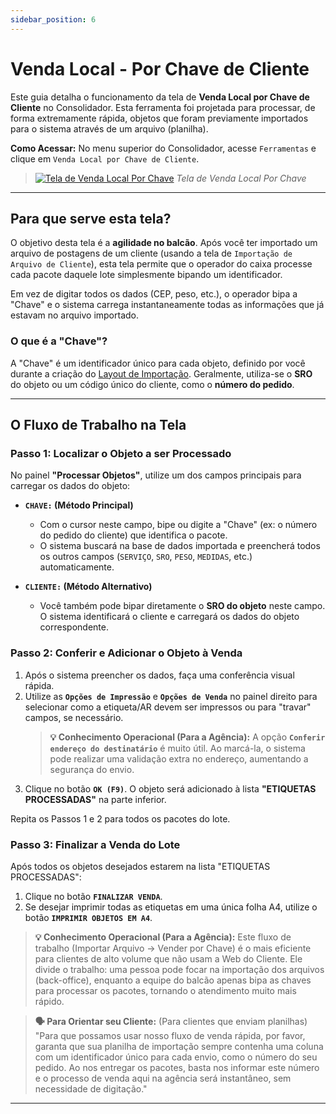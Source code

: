 ```yaml
---
sidebar_position: 6
---
```


# Venda Local - Por Chave de Cliente

Este guia detalha o funcionamento da tela de **Venda Local por Chave de Cliente** no Consolidador. Esta ferramenta foi projetada para processar, de forma extremamente rápida, objetos que foram previamente importados para o sistema através de um arquivo (planilha).

**Como Acessar:** No menu superior do Consolidador, acesse `Ferramentas` e clique em `Venda Local por Chave de Cliente`.

> [![Tela de Venda Local Por Chave](/img/ferramentas/venda-local-porchave.png)](/img/ferramentas/venda-local-porchave.png)
> *Tela de Venda Local Por Chave*

---

## Para que serve esta tela?

O objetivo desta tela é a **agilidade no balcão**. Após você ter importado um arquivo de postagens de um cliente (usando a tela de `Importação de Arquivo de Cliente`), esta tela permite que o operador do caixa processe cada pacote daquele lote simplesmente bipando um identificador.

Em vez de digitar todos os dados (CEP, peso, etc.), o operador bipa a "Chave" e o sistema carrega instantaneamente todas as informações que já estavam no arquivo importado.

### O que é a "Chave"?
A "Chave" é um identificador único para cada objeto, definido por você durante a criação do [Layout de Importação](LINK_PARA_GUIA_DE_LAYOUT). Geralmente, utiliza-se o **SRO** do objeto ou um código único do cliente, como o **número do pedido**.

---

## O Fluxo de Trabalho na Tela

### Passo 1: Localizar o Objeto a ser Processado

No painel **"Processar Objetos"**, utilize um dos campos principais para carregar os dados do objeto:

* **`CHAVE:` (Método Principal)**
    * Com o cursor neste campo, bipe ou digite a "Chave" (ex: o número do pedido do cliente) que identifica o pacote.
    * O sistema buscará na base de dados importada e preencherá todos os outros campos (`SERVIÇO`, `SRO`, `PESO`, `MEDIDAS`, etc.) automaticamente.

* **`CLIENTE:` (Método Alternativo)**
    * Você também pode bipar diretamente o **SRO do objeto** neste campo. O sistema identificará o cliente e carregará os dados do objeto correspondente.

### Passo 2: Conferir e Adicionar o Objeto à Venda

1.  Após o sistema preencher os dados, faça uma conferência visual rápida.
2.  Utilize as **`Opções de Impressão`** e **`Opções de Venda`** no painel direito para selecionar como a etiqueta/AR devem ser impressos ou para "travar" campos, se necessário.
    > **💡 Conhecimento Operacional (Para a Agência):** A opção **`Conferir endereço do destinatário`** é muito útil. Ao marcá-la, o sistema pode realizar uma validação extra no endereço, aumentando a segurança do envio.
3.  Clique no botão **`OK (F9)`**. O objeto será adicionado à lista **"ETIQUETAS PROCESSADAS"** na parte inferior.

Repita os Passos 1 e 2 para todos os pacotes do lote.

### Passo 3: Finalizar a Venda do Lote

Após todos os objetos desejados estarem na lista "ETIQUETAS PROCESSADAS":

1.  Clique no botão **`FINALIZAR VENDA`**.
2.  Se desejar imprimir todas as etiquetas em uma única folha A4, utilize o botão **`IMPRIMIR OBJETOS EM A4`**.

> **💡 Conhecimento Operacional (Para a Agência):** Este fluxo de trabalho (Importar Arquivo -> Vender por Chave) é o mais eficiente para clientes de alto volume que não usam a Web do Cliente. Ele divide o trabalho: uma pessoa pode focar na importação dos arquivos (back-office), enquanto a equipe do balcão apenas bipa as chaves para processar os pacotes, tornando o atendimento muito mais rápido.

> **🗣️ Para Orientar seu Cliente:** (Para clientes que enviam planilhas) "Para que possamos usar nosso fluxo de venda rápida, por favor, garanta que sua planilha de importação sempre contenha uma coluna com um identificador único para cada envio, como o número do seu pedido. Ao nos entregar os pacotes, basta nos informar este número e o processo de venda aqui na agência será instantâneo, sem necessidade de digitação."

---
